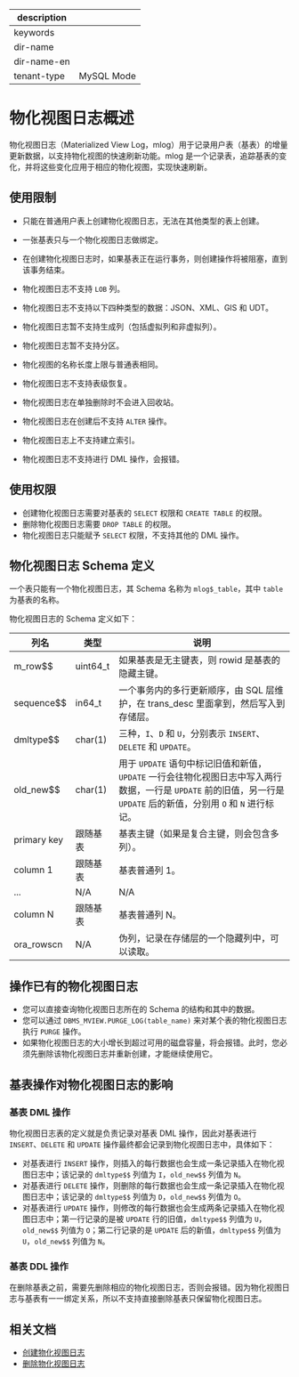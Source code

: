 |description||
|---|---|
|keywords||
|dir-name||
|dir-name-en||
|tenant-type|MySQL Mode|

# 物化视图日志概述

物化视图日志（Materialized View Log，mlog）用于记录用户表（基表）的增量更新数据，以支持物化视图的快速刷新功能。mlog 是一个记录表，追踪基表的变化，并将这些变化应用于相应的物化视图，实现快速刷新。

## 使用限制

* 只能在普通用户表上创建物化视图日志，无法在其他类型的表上创建。
* 一张基表只与一个物化视图日志做绑定。
* 在创建物化视图日志时，如果基表正在运行事务，则创建操作将被阻塞，直到该事务结束。
* 物化视图日志不支持 `LOB` 列。
* 物化视图日志不支持以下四种类型的数据：JSON、XML、GIS 和 UDT。
* 物化视图日志暂不支持生成列（包括虚拟列和非虚拟列）。
* 物化视图日志暂不支持分区。
* 物化视图的名称长度上限与普通表相同。

* 物化视图日志不支持表级恢复。
* 物化视图日志在单独删除时不会进入回收站。
* 物化视图日志在创建后不支持 `ALTER` 操作。
* 物化视图日志上不支持建立索引。
* 物化视图日志不支持进行 DML 操作，会报错。

## 使用权限

* 创建物化视图日志需要对基表的 `SELECT` 权限和 `CREATE TABLE` 的权限。
* 删除物化视图日志需要 `DROP TABLE` 的权限。
* 物化视图日志只能赋予 `SELECT` 权限，不支持其他的 DML 操作。

## 物化视图日志 Schema 定义

一个表只能有一个物化视图日志，其 Schema 名称为 `mlog$_table`，其中 `table` 为基表的名称。

物化视图日志的 Schema 定义如下：

|   **列名**  | **类型** | **说明** |
|-------------|----------|----------|
| m_row$$     | uint64_t | 如果基表是无主键表，则 rowid 是基表的隐藏主键。|
| sequence$$  | in64_t   | 一个事务内的多行更新顺序，由 SQL 层维护，在 trans_desc 里面拿到，然后写入到存储层。|
| dmltype$$   | char(1)  | 三种，`I`、`D` 和 `U`，分别表示 `INSERT`、`DELETE` 和 `UPDATE`。|
| old_new$$   | char(1)  | 用于 `UPDATE` 语句中标记旧值和新值，`UPDATE` 一行会往物化视图日志中写入两行数据，一行是 `UPDATE` 前的旧值，另一行是 `UPDATE` 后的新值，分别用 `O` 和 `N` 进行标记。|
| primary key | 跟随基表  | 基表主键（如果是复合主键，则会包含多列）。|
| column 1    | 跟随基表  | 基表普通列 1。|
| ...         | N/A      | N/A |
| column N    | 跟随基表  | 基表普通列 N。|
| ora_rowscn  | N/A      | 伪列，记录在存储层的一个隐藏列中，可以读取。|

## 操作已有的物化视图日志

* 您可以直接查询物化视图日志所在的 Schema 的结构和其中的数据。
* 您可以通过 `DBMS_MVIEW.PURGE_LOG(table_name)` 来对某个表的物化视图日志执行 `PURGE` 操作。
* 如果物化视图日志的大小增长到超过可用的磁盘容量，将会报错。此时，您必须先删除该物化视图日志并重新创建，才能继续使用它。

## 基表操作对物化视图日志的影响

### 基表 DML 操作

物化视图日志表的定义就是负责记录对基表 DML 操作，因此对基表进行 `INSERT`、`DELETE` 和 `UPDATE` 操作最终都会记录到物化视图日志中，具体如下：

* 对基表进行 `INSERT` 操作，则插入的每行数据也会生成一条记录插入在物化视图日志中；该记录的 `dmltype$$` 列值为 `I`，`old_new$$` 列值为 `N`。
* 对基表进行 `DELETE` 操作，则删除的每行数据也会生成一条记录插入在物化视图日志中；该记录的 `dmltype$$` 列值为 `D`，`old_new$$` 列值为 `O`。
* 对基表进行 `UPDATE` 操作，则修改的每行数据也会生成两条记录插入在物化视图日志中；第一行记录的是被 `UPDATE` 行的旧值，`dmltype$$` 列值为 `U`，`old_new$$` 列值为 `O`；第二行记录的是 `UPDATE` 后的新值，`dmltype$$` 列值为 `U`，`old_new$$` 列值为 `N`。

### 基表 DDL 操作

在删除基表之前，需要先删除相应的物化视图日志，否则会报错。因为物化视图日志与基表有一一绑定关系，所以不支持直接删除基表只保留物化视图日志。

## 相关文档

* [创建物化视图日志](200.create-materialized-views-log-of-mysql-mode.md)
* [删除物化视图日志](300.delete-materialized-views-log-of-mysql-mode.md)
